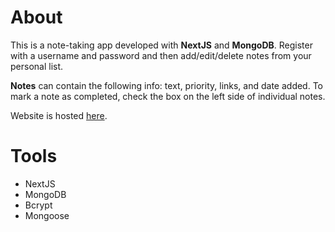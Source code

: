 # About

This is a note-taking app developed with **NextJS** and **MongoDB**. Register with a username and password and then add/edit/delete notes from your personal list.

**Notes** can contain the following info: text, priority, links, and date added. To mark a note as completed, check the box on the left side of individual notes. 

Website is hosted [here](#).

# Tools

- NextJS
- MongoDB
- Bcrypt
- Mongoose